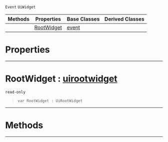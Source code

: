  `Event` `UiWidget`



|Methods|Properties|Base Classes|Derived Classes|
|---|---|---|---|
| |[ RootWidget](https://plasmaengine.github.io/PlasmaDocs/Plasma1/C++/code_reference/class_reference/uitransformupdateevent.md#rootwidget-plasma-engine-d)|[event](https://plasmaengine.github.io/PlasmaDocs/Plasma1/C++/code_reference/class_reference/event.md)| |


 #  Properties


---  
 #  RootWidget : [uirootwidget](https://plasmaengine.github.io/PlasmaDocs/Plasma1/C++/code_reference/class_reference/uirootwidget.md)

 `read-only`

> 
> ``` lang=cpp, name=Lightning
> var RootWidget : UiRootWidget


---  
 #  Methods


---  
 

 